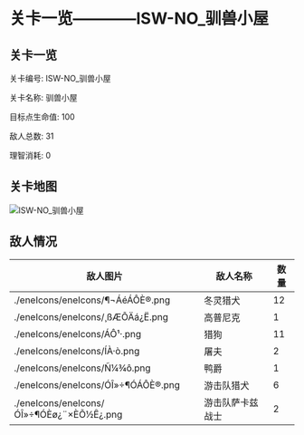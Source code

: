 # 关卡一览————ISW-NO_驯兽小屋


## 关卡一览

关卡编号: ISW-NO_驯兽小屋

关卡名称: 驯兽小屋

目标点生命值: 100

敌人总数: 31

理智消耗: 0


## 关卡地图
![ISW-NO_驯兽小屋](./oprMap/ISW-NO_驯兽小屋.png)

## 敌人情况

| 敌人图片 | 敌人名称 | 数量  |
|---------|-----|-----|
| ./eneIcons/eneIcons/¶¬ÁéÁÔÈ®.png| 冬灵猎犬  |   12  |
| ./eneIcons/eneIcons/¸ßÆÕÄá¿Ë.png| 高普尼克  |   1  |
| ./eneIcons/eneIcons/ÁÔ¹·.png| 猎狗  |   11  |
| ./eneIcons/eneIcons/ÍÀ·ò.png| 屠夫  |   2  |
| ./eneIcons/eneIcons/Ñ¼¾ô.png| 鸭爵  |   1  |
| ./eneIcons/eneIcons/ÓÎ»÷¶ÓÁÔÈ®.png| 游击队猎犬  |   6  |
| ./eneIcons/eneIcons/ÓÎ»÷¶ÓÈø¿¨×ÈÕ½Ê¿.png| 游击队萨卡兹战士  |   2  |

